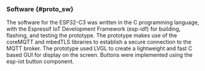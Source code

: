 ### Software {#proto_sw}
The software for the ESP32-C3 was written in the C programming language, with the Espressif IoT Development Framework (esp-idf) for building, flashing, and testing the prototype.
The prototype makes use of the coreMQTT and mbedTLS libraries to establish a secure connection to the MQTT broker.
The prototype used LVGL to create a lightweight and fast C based GUI for display on the screen.
Buttons were implemented using the esp-iot button component.
